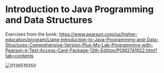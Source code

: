 # Introduction to Java Programming and Data Structures
Exercises from the book: https://www.pearson.com/us/higher-education/program/Liang-Introduction-to-Java-Programming-and-Data-Structures-Comprehensive-Version-Plus-My-Lab-Programming-with-Pearson-e-Text-Access-Card-Package-12th-Edition/PGM2741922.html?tab=contents

![0136519350](https://user-images.githubusercontent.com/59144499/124519871-45cd5800-ddb0-11eb-8337-8d16ed46e886.jpg)
